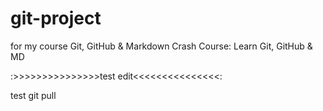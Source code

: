 # git-project
for my course Git, GitHub &amp; Markdown Crash Course: Learn Git, GitHub &amp; MD


:>>>>>>>>>>>>>>>test edit<<<<<<<<<<<<<<<:

test git pull
